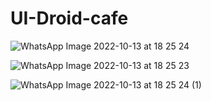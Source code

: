 # UI-Droid-cafe

![WhatsApp Image 2022-10-13 at 18 25 24](https://user-images.githubusercontent.com/101441562/195585712-066b9675-cd8e-44b8-ba9b-53e8bb080aff.jpeg)


![WhatsApp Image 2022-10-13 at 18 25 23](https://user-images.githubusercontent.com/101441562/195585723-9a321083-cbcc-4009-ae9f-9cd755273baa.jpeg)


![WhatsApp Image 2022-10-13 at 18 25 24 (1)](https://user-images.githubusercontent.com/101441562/195585725-a15137b6-0cbd-439c-81b2-830711bcf238.jpeg)
